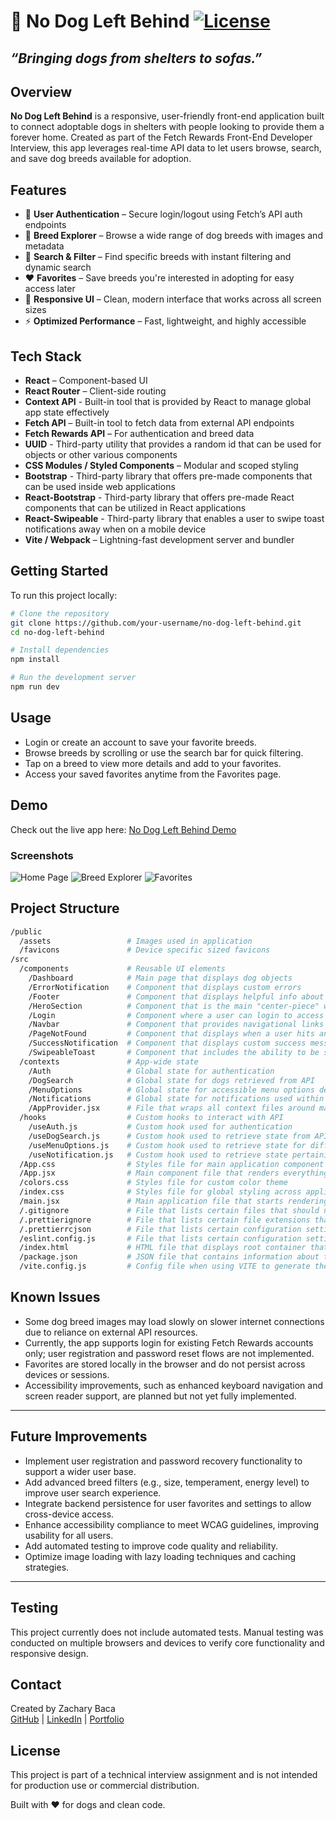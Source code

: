 # 🐾 No Dog Left Behind [![License](https://img.shields.io/badge/license-none-lightgrey)](LICENSE)

## _“Bringing dogs from shelters to sofas.”_

## Overview

**No Dog Left Behind** is a responsive, user-friendly front-end application built to connect adoptable dogs in shelters with people looking to provide them a forever home. Created as part of the Fetch Rewards Front-End Developer Interview, this app leverages real-time API data to let users browse, search, and save dog breeds available for adoption.

## Features

- 🔐 **User Authentication** – Secure login/logout using Fetch’s API auth endpoints
- 🐶 **Breed Explorer** – Browse a wide range of dog breeds with images and metadata
- 🔎 **Search & Filter** – Find specific breeds with instant filtering and dynamic search
- ❤️ **Favorites** – Save breeds you're interested in adopting for easy access later
- 📱 **Responsive UI** – Clean, modern interface that works across all screen sizes
- ⚡ **Optimized Performance** – Fast, lightweight, and highly accessible

## Tech Stack

- **React** – Component-based UI
- **React Router** – Client-side routing
- **Context API** - Built-in tool that is provided by React to manage global app state effectively
- **Fetch API** – Built-in tool to fetch data from external API endpoints
- **Fetch Rewards API** – For authentication and breed data
- **UUID** - Third-party utility that provides a random id that can be used for objects or other various components
- **CSS Modules / Styled Components** – Modular and scoped styling
- **Bootstrap** - Third-party library that offers pre-made components that can be used inside web applications
- **React-Bootstrap** - Third-party library that offers pre-made React components that can be utilized in React applications
- **React-Swipeable** - Third-party library that enables a user to swipe toast notifications away when on a mobile device
- **Vite / Webpack** – Lightning-fast development server and bundler

## Getting Started

To run this project locally:

```bash
# Clone the repository
git clone https://github.com/your-username/no-dog-left-behind.git
cd no-dog-left-behind

# Install dependencies
npm install

# Run the development server
npm run dev
```

## Usage

- Login or create an account to save your favorite breeds.
- Browse breeds by scrolling or use the search bar for quick filtering.
- Tap on a breed to view more details and add to your favorites.
- Access your saved favorites anytime from the Favorites page.

## Demo

Check out the live app here: [No Dog Left Behind Demo](https://no-dog-left-behind.onrender.com)

### Screenshots

![Home Page](./public/assets/screenshots/homepage.png)
![Breed Explorer](./public/assets/screenshots/breed-explorer.png)
![Favorites](./public/assets/screenshots/favorites.png)

## Project Structure

```bash
/public
  /assets                 # Images used in application
  /favicons               # Device specific sized favicons
/src
  /components             # Reusable UI elements
    /Dashboard            # Main page that displays dog objects
    /ErrorNotification    # Component that displays custom errors
    /Footer               # Component that displays helpful info about the application
    /HeroSection          # Component that is the main "center-piece" when the application loads
    /Login                # Component where a user can login to access their favorite dogs to adopt
    /Navbar               # Component that provides navigational links to get around the application
    /PageNotFound         # Component that displays when a user hits an endpoint that doesn't exist
    /SuccessNotification  # Component that displays custom success messages
    /SwipeableToast       # Component that includes the ability to be swiped away when on a mobile device
  /contexts               # App-wide state
    /Auth                 # Global state for authentication
    /DogSearch            # Global state for dogs retrieved from API
    /MenuOptions          # Global state for accessible menu options depending on your account type
    /Notifications        # Global state for notifications used within the application
    /AppProvider.jsx      # File that wraps all context files around main application component
  /hooks                  # Custom hooks to interact with API
    /useAuth.js           # Custom hook used for authentication
    /useDogSearch.js      # Custom hook used to retrieve state from API
    /useMenuOptions.js    # Custom hook used to retrieve state for different menu options
    /useNotification.js   # Custom hook used to retrieve state pertaining to Notifications used within the application
  /App.css                # Styles file for main application component
  /App.jsx                # Main component file that renders everything
  /colors.css             # Styles file for custom color theme
  /index.css              # Styles file for global styling across application
  /main.jsx               # Main application file that starts rendering the main component
  /.gitignore             # File that lists certain files that should not be backed-up to the Github repo
  /.prettierignore        # File that lists certain file extensions that should not be formatted by the Prettier linter
  /.prettierrcjson        # File that lists certain configuration settings for the Prettier linter extension
  /eslint.config.js       # File that lists certain configuration settings for the ESLint linter
  /index.html             # HTML file that displays root container that renders main App component
  /package.json           # JSON file that contains information about the application repo, and what dependencies are used
  /vite.config.js         # Config file when using VITE to generate the scaffold for a React application
```

## Known Issues

- Some dog breed images may load slowly on slower internet connections due to reliance on external API resources.  
- Currently, the app supports login for existing Fetch Rewards accounts only; user registration and password reset flows are not implemented.  
- Favorites are stored locally in the browser and do not persist across devices or sessions.  
- Accessibility improvements, such as enhanced keyboard navigation and screen reader support, are planned but not yet fully implemented.

---

## Future Improvements

- Implement user registration and password recovery functionality to support a wider user base.  
- Add advanced breed filters (e.g., size, temperament, energy level) to improve user search experience.  
- Integrate backend persistence for user favorites and settings to allow cross-device access.  
- Enhance accessibility compliance to meet WCAG guidelines, improving usability for all users.  
- Add automated testing to improve code quality and reliability.  
- Optimize image loading with lazy loading techniques and caching strategies.

---

## Testing

This project currently does not include automated tests. Manual testing was conducted on multiple browsers and devices to verify core functionality and responsive design.

## Contact

Created by Zachary Baca  
[GitHub](https://github.com/zacharybaca) | [LinkedIn](https://www.linkedin.com/in/zacharyjordanbaca) | [Portfolio](https://www.zachary-baca.dev)

## License

This project is part of a technical interview assignment and is not intended for production use or commercial distribution.

Built with ❤️ for dogs and clean code.
